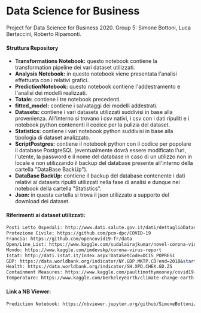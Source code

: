 # Data Science for Business
Project for Data Science for Business 2020. Group 5: Simone Bottoni, Luca Bertaccini, Roberto Ripamonti.

#### Struttura Repository

- __Transformations Notebook:__ questo notebook contiene la transformation pipeline dei vari dataset utilizzati.
- __Analysis Notebook:__ in questo notebook viene presentata l'analisi effettuata con i relativi grafici.
- __PredictionNotebook:__ questo notebook contiene l'addestramento e l'analisi dei modelli realizzati.
- __Totale:__ contiene i tre notebook precedenti.
- __fitted_model:__ contiene i salvataggi dei modelli addestrati.
- __Datasets:__ contiene i vari datasets utilizzati suddivisi in base alla provenienza. All'interno si trovano i csv nativi, i csv con i dati ripuliti e i notebook python contenenti il codice per la pulizia del dataset.
- __Statistics:__ contiene i vari notebook python suddivisi in base alla tipologia di dataset analizzato.
- __ScriptPostgres:__ contiene il notebook python con il codice per popolare il database PostgreSQL (eventualmente dovrà essere modificato l'url, l'utente, la password e il nome del database in caso di un utilizzo non in locale e non utilizzando il backup del database presente all'interno della cartella "DataBase BackUp").
- __DataBase BackUp:__ contiene il backup del database contenente i dati relativi ai datasets ripuliti utilizzati nella fase di analisi e dunque nei notebook della cartella "Statistics".
- __Json:__ in questa cartella si trova il json utilizzato a supporto del download dei dataset.

#### Riferimenti ai dataset utilizzati:

```bash
Posti Letto Ospedali: http://www.dati.salute.gov.it/dati/dettaglioDataset.jsp?menu=dati&idPag=96  
Protezione Civile: https://github.com/pcm-dpc/COVID-19  
Francia: https://github.com/opencovid19-fr/data  
Open/Line_List: https://www.kaggle.com/sudalairajkumar/novel-corona-virus-2019-dataset  
Mondo: https://www.kaggle.com/imdevskp/corona-virus-report  
Istat: http://dati.istat.it/Index.aspx?DataSetCode=DCIS_POPRES1  
GDP: https://data.worldbank.org/indicator/NY.GDP.MKTP.CD?end=2018&start=2018&view=bar  
Health: https://data.worldbank.org/indicator/SH.XPD.CHEX.GD.ZS  
Containment Measures: https://www.kaggle.com/paultimothymooney/covid19-containment-and-mitigation-measures
Temperature: https://www.kaggle.com/berkeleyearth/climate-change-earth-surface-temperature-data
```

#### Link a NB Viewer:

```bash
Prediction Notebook: https://nbviewer.jupyter.org/github/SimoneBottoni/laughing-robot/blob/9beb1904d1b8e154f9b1d05d903d7b448f41d8f7/PredictionNotebook.ipynb
```
